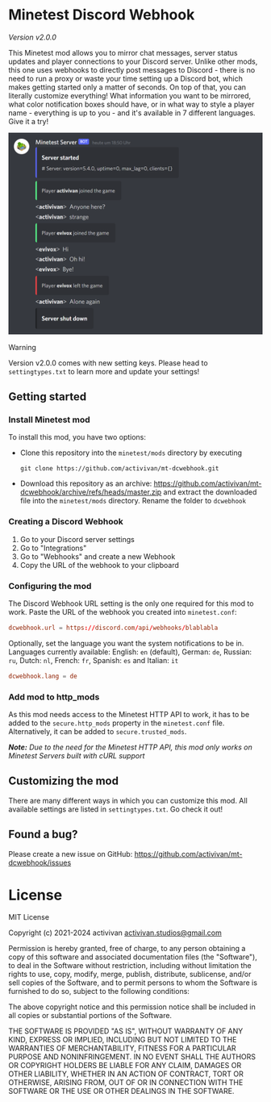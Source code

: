 # Minetest Discord Webhook

*Version v2.0.0*

This Minetest mod allows you to mirror chat messages, server status updates and player connections to your Discord server. Unlike other mods, this one uses webhooks to directly post messages to Discord - there is no need to run a proxy or waste your time setting up a Discord bot, which makes getting started only a matter of seconds. On top of that, you can literally customize everything! What information you want to be mirrored, what color notification boxes should have, or in what way to style a player name - everything is up to you - and it's available in 7 different languages. Give it a try!

<img src="screenshot.png" style="zoom:50%;" />

> [!WARNING]
> Version v2.0.0 comes with new setting keys. Please head to `settingtypes.txt` to learn more and update your settings!


## Getting started

### Install Minetest mod

To install this mod, you have two options:

* Clone this repository into the `minetest/mods` directory by executing

  ```shell
  git clone https://github.com/activivan/mt-dcwebhook.git
  ```

* Download this repository as an archive: https://github.com/activivan/mt-dcwebhook/archive/refs/heads/master.zip and extract the downloaded file into the `minetest/mods` directory. Rename the folder to `dcwebhook`


### Creating a Discord Webhook

1. Go to your Discord server settings
2. Go to "Integrations"
3. Go to "Webhooks" and create a new Webhook
4. Copy the URL of the webhook to your clipboard

### Configuring the mod

The Discord Webhook URL setting is the only one required for this mod to work. Paste the URL of the webhook you created into `minetest.conf`:

```conf
dcwebhook.url = https://discord.com/api/webhooks/blablabla
```

Optionally, set the language you want the system notifications to be in. Languages currently available: English: `en` (default), German: `de`, Russian: `ru`, Dutch: `nl`, French: `fr`, Spanish: `es` and Italian: `it`

```conf
dcwebhook.lang = de
```

### Add mod to http_mods

As this mod needs access to the Minetest HTTP API to work, it has to be added to the `secure.http_mods` property in the `minetest.conf` file. Alternatively, it can be added to `secure.trusted_mods`.

***Note:** Due to the need for the Minetest HTTP API, this mod only works on Minetest Servers built with cURL support*


## Customizing the mod

There are many different ways in which you can customize this mod. All available settings are listed in `settingtypes.txt`. Go check it out!


## Found a bug?

Please create a new issue on GitHub: https://github.com/activivan/mt-dcwebhook/issues


# License

MIT License

Copyright (c) 2021-2024 activivan <activivan.studios@gmail.com>

Permission is hereby granted, free of charge, to any person obtaining a copy of this software and associated documentation files (the  "Software"), to deal in the Software without restriction, including  without limitation the rights to use, copy, modify, merge, publish,  distribute, sublicense, and/or sell copies of the Software, and to  permit persons to whom the Software is furnished to do so, subject to  the following conditions:

The above copyright notice and this permission notice shall be included in all copies or substantial portions of the Software.

THE SOFTWARE IS PROVIDED "AS IS", WITHOUT WARRANTY OF ANY KIND,  EXPRESS OR IMPLIED, INCLUDING BUT NOT LIMITED TO THE WARRANTIES OF  MERCHANTABILITY, FITNESS FOR A PARTICULAR PURPOSE AND NONINFRINGEMENT.  IN NO EVENT SHALL THE AUTHORS OR COPYRIGHT HOLDERS BE LIABLE FOR ANY  CLAIM, DAMAGES OR OTHER LIABILITY, WHETHER IN AN ACTION OF CONTRACT,  TORT OR OTHERWISE, ARISING FROM, OUT OF OR IN CONNECTION WITH THE  SOFTWARE OR THE USE OR OTHER DEALINGS IN THE SOFTWARE.
